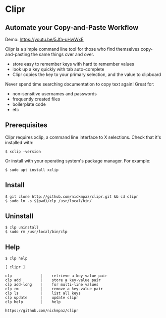 # Clipr

## Automate your Copy-and-Paste Workflow

Demo: https://youtu.be/5Jfa-uHwWxE

Clipr is a simple command line tool for those who find themselves 
copy-and-pasting the same things over and over.

- store easy to remember keys with hard to remember values
- look up a key quickly with tab auto-complete
- Clipr copies the key to your primary selection, and the value to clipboard

Never spend time searching documentation to copy text again! Great for:

- non-sensitive usernames and passwords
- frequently created files
- boilerplate code
- etc

## Prerequisites

Clipr requires xclip, a command line interface to X selections. Check that 
it's installed with:
    
    $ xclip -version

Or install with your operating system's package manager. For example:

    $ sudo apt install xclip

## Install

    $ git clone http://github.com/nickmpaz/clipr.git && cd clipr
    $ sudo ln -s $(pwd)/clp /usr/local/bin/

## Uninstall 

    $ clp uninstall
    $ sudo rm /usr/local/bin/clp
    

## Help

    $ clp help
    
    [ clipr ] 

    clp             |    retrieve a key-value pair
    clp add         |    store a key-value pair
    clp add-long    |    for multi-line values
    clp rm          |    remove a key-value pair
    clp ls          |    list all keys
    clp update      |    update clipr
    clp help        |    help 

    https://github.com/nickmpaz/clipr


